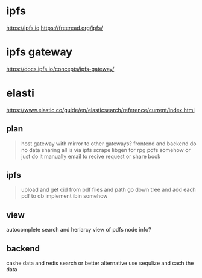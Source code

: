 # ipfs
https://ipfs.io
https://freeread.org/ipfs/

# ipfs gateway
https://docs.ipfs.io/concepts/ipfs-gateway/

# elasti
https://www.elastic.co/guide/en/elasticsearch/reference/current/index.html

## plan
> host gateway with mirror to other gateways?
> frontend and backend do no data sharing all is via ipfs
> scrape libgen for rpg pdfs somehow or just do it manually
> email to recive request or share book


## ipfs
> upload and get cid from pdf files and path
> go down tree and add each pdf to db
> implement ibin somehow

## view
autocomplete search and heriarcy view of pdfs
node info?

## backend
cashe data and redis search or better alternative
use sequlize and cach the data